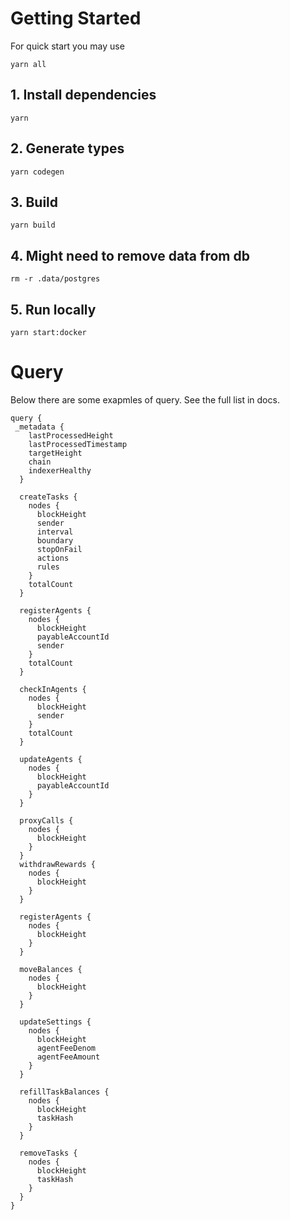 # Getting Started

For quick start you may use 
```shell
yarn all
```

## 1. Install dependencies

```shell
yarn
```

## 2. Generate types

```shell
yarn codegen
```

## 3. Build

```shell
yarn build
```

## 4. Might need to remove data from db
```shell
rm -r .data/postgres
```

## 5. Run locally

```shell
yarn start:docker
```

# Query

Below there are some exapmles of query. See the full list in docs.

```shell
query {
 _metadata {
    lastProcessedHeight
    lastProcessedTimestamp
    targetHeight
    chain
    indexerHealthy
  }

  createTasks {
    nodes {
      blockHeight
      sender
      interval
      boundary
      stopOnFail
      actions
      rules
    }
    totalCount
  }

  registerAgents {
    nodes {
      blockHeight
      payableAccountId
      sender
    }
    totalCount
  }

  checkInAgents {
    nodes {
      blockHeight
      sender
    }
    totalCount
  }

  updateAgents {
    nodes {
      blockHeight
      payableAccountId
    }
  }

  proxyCalls {
    nodes {
      blockHeight
    }
  }
  withdrawRewards {
    nodes {
      blockHeight
    }
  }

  registerAgents {
    nodes {
      blockHeight
    }
  }

  moveBalances {
    nodes {
      blockHeight
    }
  }

  updateSettings {
    nodes {
      blockHeight
      agentFeeDenom
      agentFeeAmount
    }
  }

  refillTaskBalances {
    nodes {
      blockHeight
      taskHash
    }
  }

  removeTasks {
    nodes {
      blockHeight
      taskHash
    }
  }
}
```


